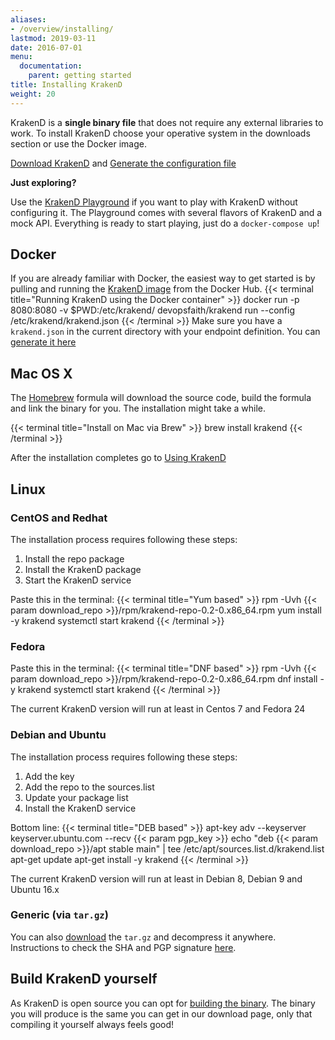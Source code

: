 ```yaml
---
aliases:
- /overview/installing/
lastmod: 2019-03-11
date: 2016-07-01
menu:
  documentation:
    parent: getting started
title: Installing KrakenD
weight: 20
---
```

KrakenD is a **single binary file** that does not require any external libraries to work. To install KrakenD choose your operative system in the downloads section or use the Docker image.


<a href="/download" class="btn btn-secondary"><i class="fa fa-download"></i> Download KrakenD</a>
and
<a href="http://designer.krakend.io" class="btn btn-secondary"><i class="fa fa-file"></i> Generate the configuration file</a>


**Just exploring?**

Use the [KrakenD Playground](https://github.com/devopsfaith/krakend-playground) if you want to play with KrakenD without configuring it. The Playground comes with several flavors of KrakenD and a mock API. Everything is ready to start playing, just do a `docker-compose up`!

## Docker
If you are already familiar with Docker, the easiest way to get started is by pulling and running the [KrakenD image](https://hub.docker.com/r/devopsfaith/krakend/) from the Docker Hub.
{{< terminal title="Running KrakenD using the Docker container" >}}
docker run -p 8080:8080 -v $PWD:/etc/krakend/ devopsfaith/krakend run --config /etc/krakend/krakend.json
{{< /terminal >}}
Make sure you have a `krakend.json` in the current directory with your endpoint definition. You can [generate it here](http://designer.krakend.io/)

## Mac OS X
The [Homebrew](https://brew.sh/) formula will download the source code, build the formula and link the binary for you. The installation might take a while.

{{< terminal title="Install on Mac via Brew" >}}
brew install krakend
{{< /terminal >}}

After the installation completes go to [Using KrakenD](/docs/overview/usage/)

## Linux

### CentOS and Redhat
The installation process requires following these steps:

1. Install the repo package
2. Install the KrakenD package
3. Start the KrakenD service

Paste this in the terminal:
{{< terminal title="Yum based" >}}
rpm -Uvh {{< param download_repo >}}/rpm/krakend-repo-0.2-0.x86_64.rpm
yum install -y krakend
systemctl start krakend
{{< /terminal >}}

### Fedora
Paste this in the terminal:
{{< terminal title="DNF based" >}}
rpm -Uvh {{< param download_repo >}}/rpm/krakend-repo-0.2-0.x86_64.rpm
dnf install -y krakend
systemctl start krakend
{{< /terminal >}}

The current KrakenD version will run at least in Centos 7 and Fedora 24

### Debian and Ubuntu

The installation process requires following these steps:

1. Add the key
2. Add the repo to the sources.list
3. Update your package list
4. Install the KrakenD service

Bottom line:
{{< terminal title="DEB based" >}}
apt-key adv --keyserver keyserver.ubuntu.com --recv {{< param pgp_key >}}
echo "deb {{< param download_repo >}}/apt stable main" | tee /etc/apt/sources.list.d/krakend.list
apt-get update
apt-get install -y krakend
{{< /terminal >}}

The current KrakenD version will run at least in Debian 8, Debian 9 and Ubuntu 16.x

### Generic (via `tar.gz`)
You can also [download](/download) the `tar.gz` and decompress it anywhere. Instructions to check the SHA and PGP signature [here](/docs/overview/verifying-packages).


## Build KrakenD yourself
As KrakenD is open source you can opt for [building the binary](https://github.com/devopsfaith/krakend-ce). The binary you will produce is the same you can get in our download page, only that compiling it yourself always feels good!

